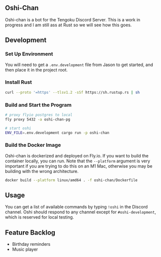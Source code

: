 ## Oshi-Chan
Oshi-chan is a bot for the Tengoku Discord Server. This is a work in progress and I am still ass at Rust so we will see how this goes.

## Development

### Set Up Environment
You will need to get a `.env.development` file from Jason to get started, and then place it in the project root.

### Install Rust
```bash
curl --proto '=https' --tlsv1.2 -sSf https://sh.rustup.rs | sh
```

### Build and Start the Program
```bash
# proxy flyio postgres to local
fly proxy 5432 -a oshi-chan-pg

# start oshi
ENV_FILE=.env.development cargo run -p oshi-chan
```

### Build the Docker Image
Oshi-chan is dockerized and deployed on Fly.io. If you want to build the container locally, you can run. Note that the `--platform` argument is very important if you are trying to do this on an M1 Mac, otherwise you may be building with the wrong architecture.

```bash
docker build --platform linux/amd64 . -f oshi-chan/Dockerfile
```

## Usage

You can get a list of available commands by typing `!oshi` in the Discord channel. Oshi should respond to any channel except for `#oshi-development`, which is reserved for local testing.

## Feature Backlog

- Birthday reminders
- Music player